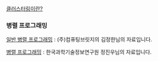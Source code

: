 [클러스터링이란?](http://tigerbum.tistory.com/20)

### 병렬 프로그래밍

[일반 병렬 프로그래밍](http://computing-bridge.com/edu/03_general.pdf) : (주)컴퓨팅브릿지의 김정한님의 자료입니다.

[병렬 프로그래밍](https://scent.gist.ac.kr/downloads/tutorial/2011/7/7th%20parallel%20computing%20tutorial.pdf) : 한국과학기술정보연구원 정진우님의 자료입니다.
